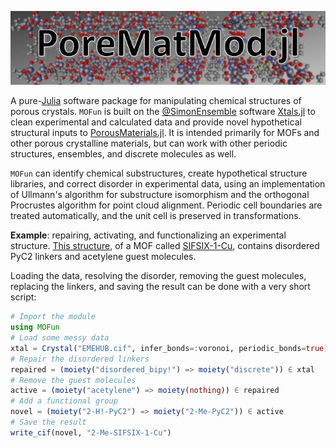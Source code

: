 ![logo.JPG](logo.JPG)

A pure-[Julia](https://julialang.org/) software package for manipulating chemical
structures of porous crystals.  `MOFun` is built on the
[@SimonEnsemble](https://SimonEnsemble.github.io) software
[Xtals.jl](https://github.com/SimonEnsemble/Xtals.jl) to clean experimental and
calculated data and provide novel hypothetical structural inputs to
[PorousMaterials.jl](https://github.com/SimonEnsemble/PorousMaterials.jl).  It is
intended primarily for MOFs and other porous crystalline materials, but can work
with other periodic structures, ensembles, and discrete molecules as well.

`MOFun` can identify chemical substructures, create hypothetical structure
libraries, and correct disorder in experimental data, using an implementation
of Ullmann's algorithm for substructure isomorphism and the orthogonal Procrustes
algorithm for point cloud alignment.  Periodic cell boundaries are treated
automatically, and the unit cell is preserved in transformations.

**Example**: repairing, activating, and functionalizing an experimental
structure.  [This structure](https://dx.doi.org/10.5517/ccdc.csd.cc1ldj8s), of
a MOF called [SIFSIX-1-Cu](https://dx.doi.org/10.1126/science.aaf2458), contains
disordered PyC2 linkers and acetylene guest molecules.

Loading the data, resolving the disorder, removing the guest molecules, replacing
the linkers, and saving the result can be done with a very short script:

```julia
# Import the module
using MOFun
# Load some messy data
xtal = Crystal("EMEHUB.cif", infer_bonds=:voronoi, periodic_bonds=true)
# Repair the disordered linkers
repaired = (moiety("disordered_bipy!") => moiety("discrete")) ∈ xtal
# Remove the guest molecules
active = (moiety("acetylene") => moiety(nothing)) ∈ repaired
# Add a functional group
novel = (moiety("2-H!-PyC2") => moiety("2-Me-PyC2")) ∈ active
# Save the result
write_cif(novel, "2-Me-SIFSIX-1-Cu")
```
